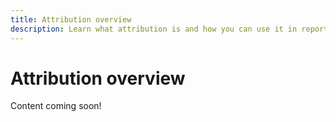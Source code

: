 ```yaml
---
title: Attribution overview
description: Learn what attribution is and how you can use it in reporting.
---
```


# Attribution overview

Content coming soon!
